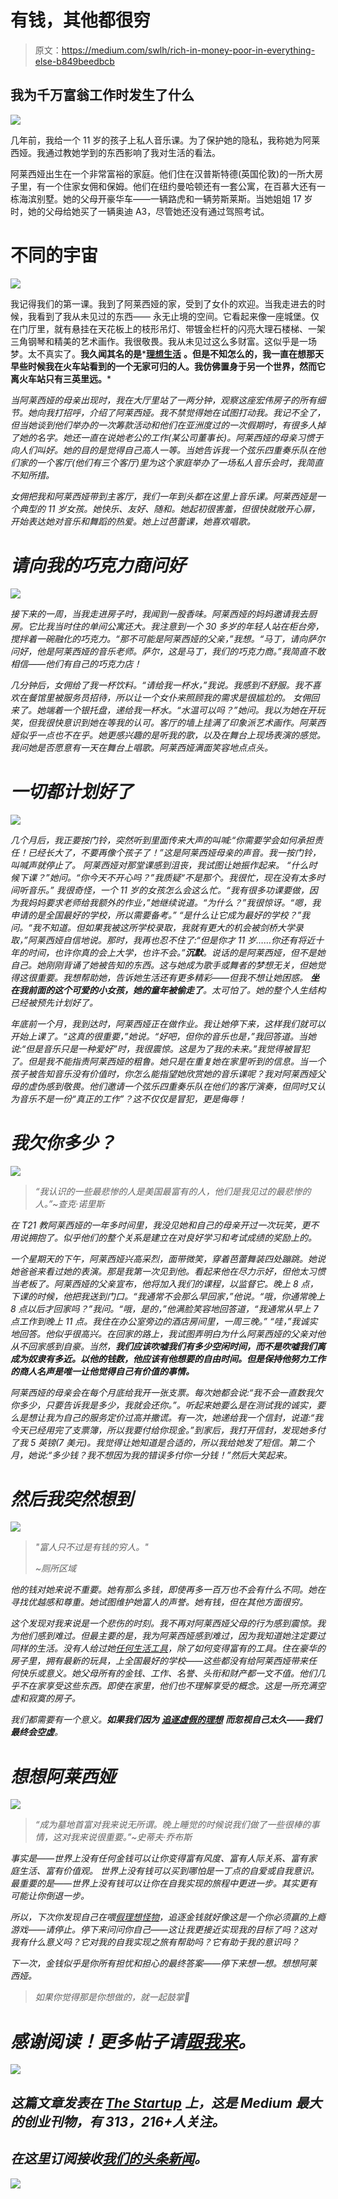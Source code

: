 # 有钱，其他都很穷

> 原文：<https://medium.com/swlh/rich-in-money-poor-in-everything-else-b849beedbcb>

## 我为千万富翁工作时发生了什么

![](img/4535852de42f8e1c87d75f3f4c4eacba.png)

几年前，我给一个 11 岁的孩子上私人音乐课。为了保护她的隐私，我称她为阿莱西娅。我通过教她学到的东西影响了我对生活的看法。

阿莱西娅出生在一个非常富裕的家庭。他们住在汉普斯特德(英国伦敦)的一所大房子里，有一个住家女佣和保姆。他们在纽约曼哈顿还有一套公寓，在百慕大还有一栋海滨别墅。她的父母开豪华车——一辆路虎和一辆劳斯莱斯。当她姐姐 17 岁时，她的父母给她买了一辆奥迪 A3，尽管她还没有通过驾照考试。

# 不同的宇宙

![](img/bdc68afcfeac91213317c676461d6427.png)

我记得我们的第一课。我到了阿莱西娅的家，受到了女仆的欢迎。当我走进去的时候，我看到了我从未见过的东西——
永无止境的空间。它看起来像一座城堡。仅在门厅里，就有悬挂在天花板上的枝形吊灯、带镀金栏杆的闪亮大理石楼梯、一架三角钢琴和精美的艺术画作。我很敬畏。我从未见过这么多财富。这似乎是一场梦。太不真实了。**我久闻其名的是***[**理想生活**](/@saaroron/i-finally-became-successful-whats-next-3fdfe4f8b7a0) **。但是不知怎么的，我一直在想那天早些时候我在火车站看到的一个无家可归的人。我仿佛置身于另一个世界，然而它离火车站只有三英里远。***

*当阿莱西娅的母亲出现时，我在大厅里站了一两分钟，观察这座宏伟房子的所有细节。她向我打招呼，介绍了阿莱西娅。我不禁觉得她在试图打动我。我记不全了，但当她谈到他们举办的一次筹款活动和他们在亚洲度过的一次假期时，有很多人掉了她的名字。她还一直在说她老公的工作(某公司董事长)。阿莱西娅的母亲习惯于向人们叫好。她的目的是觉得自己高人一等。当她告诉我一个弦乐四重奏乐队在他们家的一个客厅(他们有三个客厅)里为这个家庭举办了一场私人音乐会时，我简直不知所措。*

*女佣把我和阿莱西娅带到主客厅，我们一年到头都在这里上音乐课。阿莱西娅是一个典型的 11 岁女孩。她快乐、友好、随和。她起初很害羞，但很快就敞开心扉，开始表达她对音乐和舞蹈的热爱。她上过芭蕾课，她喜欢唱歌。*

# *请向我的巧克力商问好*

*![](img/0e08767cfa66e2cbf19ada6fae73e858.png)*

*接下来的一周，当我走进房子时，我闻到一股香味。阿莱西娅的妈妈邀请我去厨房。它比我当时住的单间公寓还大。我注意到一个 30 多岁的年轻人站在柜台旁，搅拌着一碗融化的巧克力。“那不可能是阿莱西娅的父亲，”我想。“马丁，请向萨尔问好，他是阿莱西娅的音乐老师。萨尔，这是马丁，我们的巧克力商。”我简直不敢相信——他们有自己的巧克力店！*

*几分钟后，女佣给了我一杯饮料。“请给我一杯水，”我说。我感到不舒服。我不喜欢在餐馆里被服务员招待，所以让一个女仆来照顾我的需求是很尴尬的。
女佣回来了。她端着一个银托盘，递给我一杯水。“水温可以吗？”她问。我以为她在开玩笑，但我很快意识到她在等我的认可。客厅的墙上挂满了印象派艺术画作。阿莱西娅似乎一点也不在乎。她更感兴趣的是听我的歌，以及在舞台上现场表演的感觉。我问她是否愿意有一天在舞台上唱歌。阿莱西娅满面笑容地点点头。*

# *一切都计划好了*

*![](img/3b67cfa6276b00146d64dfb8c4319772.png)*

*几个月后，我正要按门铃，突然听到里面传来大声的叫喊:“你需要学会如何承担责任！已经长大了，不要再像个孩子了！”这是阿莱西娅母亲的声音。我一按门铃，叫喊声就停止了。
阿莱西娅对那堂课感到沮丧，我试图让她振作起来。
“什么时候下课？”她问。“你今天不开心吗？”我质疑“不是那个。我很忙，现在没有太多时间听音乐。”
我很奇怪，一个 11 岁的女孩怎么会这么忙。“我有很多功课要做，因为我妈妈要求老师给我额外的作业，”她继续说道。“为什么？”我很惊讶。“嗯，我申请的是全国最好的学校，所以需要备考。”
“是什么让它成为最好的学校？”我问。“我不知道。但如果我被这所学校录取，我就有更大的机会被剑桥大学录取，”阿莱西娅自信地说。那时，我再也忍不住了:“但是你才 11 岁……你还有将近十年的时间，也许你真的会上大学，也许不会。”**沉默**。说话的是阿莱西娅，但不是她自己。她刚刚背诵了她被告知的东西。这与她成为歌手或舞者的梦想无关，但她觉得这很重要。我想帮助她，告诉她生活还有更多精彩——但我不想让她困惑。
**坐在我前面的这个可爱的小女孩，她的童年被偷走了**。太可怕了。她的整个人生结构已经被预先计划好了。*

*年底前一个月，我到达时，阿莱西娅正在做作业。我让她停下来，这样我们就可以开始上课了。“这真的很重要，”她说。“好吧，但你的音乐也是，”我回答道。当她说:“但是音乐只是一种爱好”时，我很震惊。这是为了我的未来。”我觉得被冒犯了。但是我不能指责阿莱西娅的粗鲁。她只是在重复她在家里听到的信息。当一个孩子被告知音乐没有价值时，你怎么能指望她欣赏她的音乐课呢？我对阿莱西娅父母的虚伪感到敬畏。他们邀请一个弦乐四重奏乐队在他们的客厅演奏，但同时又认为音乐不是一份“真正的工作”？这不仅仅是冒犯，更是侮辱！*

# *我欠你多少？*

*![](img/25ab687363cb4b5b184b957565357bb6.png)*

> *“我认识的一些最悲惨的人是美国最富有的人，他们是我见过的最悲惨的人。”~查克·诺里斯*

*在 T21 教阿莱西娅的一年多时间里，我没见她和自己的母亲开过一次玩笑，更不用说拥抱了。似乎他们的整个关系是建立在对良好学习和考试成绩的奖励上的。*

*一个星期天的下午，阿莱西娅兴高采烈，面带微笑，穿着芭蕾舞装四处蹦跳。她说她爸爸来看过她的表演。那是我第一次见到他。看起来他在尽力示好，但他太习惯当老板了。阿莱西娅的父亲宣布，他将加入我们的课程，以监督它。晚上 8 点，下课的时候，他把我送到门口。“我通常不会那么早回家，”他说。“哦，你通常晚上 8 点以后才回家吗？”我问。“哦，是的，”他满脸笑容地回答道，“我通常从早上 7 点工作到晚上 11 点。我住在办公室旁边的酒店房间里，一周三晚。”
“哇，”我诚实地回答。他似乎很高兴。在回家的路上，我试图弄明白为什么阿莱西娅的父亲对他从不回家感到自豪。当然，**我们应该吹嘘我们有多少空闲时间，而不是吹嘘我们离成为奴隶有多近。以他的钱数，他应该有他想要的自由时间。但是保持他努力工作的商人名声是唯一让他觉得自己有价值的事情。***

*阿莱西娅的母亲会在每个月底给我开一张支票。每次她都会说:“我不会一直数我欠你多少，只要告诉我是多少，我就会还你。”。听起来她要么是在测试我的诚实，要么是想让我为自己的服务定价过高并撒谎。有一次，她递给我一个信封，说道:“我今天已经用完了支票簿，所以我要付给你现金。”到家后，我打开信封，发现她多付了我 5 英镑(7 美元)。我觉得让她知道是合适的，所以我给她发了短信。第二个月，她说:“多少钱？我不想因为我的错误多付你一分钱！”然后大笑起来。*

# *然后我突然想到*

*![](img/38aae99a9301f266923568b661786df0.png)*

> *"富人只不过是有钱的穷人。"*
> 
> *~厕所区域*

*他的钱对她来说不重要。她有那么多钱，即使再多一百万也不会有什么不同。她在寻找优越感和尊重。她试图维护她富人的声誉。她有钱，但在其他方面很穷。*

*这个发现对我来说是一个悲伤的时刻。我不再对阿莱西娅父母的行为感到震惊。我为他们感到难过。但最主要的是，我为阿莱西娅感到难过，因为我知道她注定要过同样的生活。没有人给过她[任何生活工具](/swlh/why-having-0-is-much-better-than-having-1-15729410c2d1)，除了如何变得富有的工具。住在豪华的房子里，拥有最新的玩具，上全国最好的学校——这些都没有给阿莱西娅带来任何快乐或意义。她父母所有的金钱、工作、名誉、头衔和财产都一文不值。他们几乎不在家享受这些东西。即使在家里，他们也不理解享受的概念。这是一所充满空虚和寂寞的房子。*

*我们都需要有一个意义。**如果我们因为** [**追逐虚假的理想**](/@saaroron/you-were-born-you-survived-now-what-fe277c75e3b9) **而忽视自己太久——我们最终会空虚**。*

# *想想阿莱西娅*

*![](img/45c5353393d9ca945cad6182af2fae6c.png)*

> *“成为墓地首富对我来说无所谓。晚上睡觉的时候说我们做了一些很棒的事情，这对我来说很重要。”~史蒂夫·乔布斯*

*事实是——世界上没有任何金钱可以让你变得富有风度、富有人际关系、富有家庭生活、富有价值观。
世界上没有钱可以买到哪怕是一丁点的自爱或自我意识。最重要的是——世界上没有钱可以让你在自我实现的旅程中更进一步。其实更有可能让你倒退一步。*

*所以，下次你发现自己在喂[假理想怪物](/@saaroron/my-dream-wedding-the-best-day-of-my-life-f9bbe2ba7705)，追逐金钱就好像这是一个你必须赢的上瘾游戏——请停止。停下来问问你自己——这让我更接近实现我的目标了吗？这对我有什么意义吗？它对我的自我实现之旅有帮助吗？它有助于我的意识吗？*

*下一次，金钱似乎是你所有担忧和担心的最终答案——停下来想一想。想想阿莱西娅。*

> *如果你觉得那是你想做的，就一起鼓掌👏*

# *感谢阅读！更多帖子请[跟我来](/@saaroron)。*

*[![](img/308a8d84fb9b2fab43d66c117fcc4bb4.png)](https://medium.com/swlh)*

## *这篇文章发表在 [The Startup](https://medium.com/swlh) 上，这是 Medium 最大的创业刊物，有 313，216+人关注。*

## *在这里订阅接收[我们的头条新闻](http://growthsupply.com/the-startup-newsletter/)。*

*[![](img/b0164736ea17a63403e660de5dedf91a.png)](https://medium.com/swlh)*